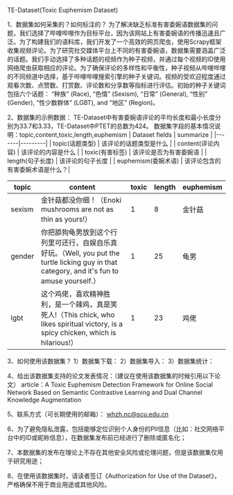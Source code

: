 TE-Dataset(Toxic Euphemism Dataset)

1、数据集如何采集的？如何标注的？
为了解决缺乏标准有害委婉语数据集的问题，我们选择了哔哩哔哩作为目标平台，因为该网站上有害委婉语的传播迅速且广泛。​
为了构建我们的语料库，我们开发了一个高效的网页爬虫，使用Scrapy框架收集视频评论。​
为了研究社交媒体平台上不同的有害委婉语，数据集需要涵盖广泛的话题。我们手动选择了多种话题的视频作为种子视频，并通过每个视频的ID使用网络爬虫获取相应的评论。
​为了确保评论的多样性和平衡性，种子视频从哔哩哔哩的不同频道中选择，基于哔哩哔哩搜索引擎的种子关键词。​
视频的受欢迎程度通过观看次数、点赞数、打赏数、评论数和分享数等指标进行评估。​
初始的种子关键词包括六个话题： “种族” (Race), “色情” (Sexism), “日常” (General), “性别” (Gender), “性少数群体” (LGBT), and “地区” (Region)。

2、数据集的示例数据：
TE-Dataset中有害委婉语评论的平均长度和最小长度分别为33.7和3.33，​TE-Dataset中PTET的总数为424。
数据集字段的基本情况说明：topic,content,toxic,length,euphemism
| Dataset fields | summarize | 
|-------|---------|
| topic(话题类型) | 该评论的话题类型是什么 |
| content(评论内容) | 该评论的内容是什么 |
| toxic(有害标签) | 该评论是否为有害委婉语 | 
| length(句子长度) | 该评论的句子长度 | 
| euphemism(委婉术语) | 该评论包含的有害委婉术语是什么？|

| topic | content | toxic | length | euphemism |
|-------|---------|-------|--------|-----------|
| sexism | 金针菇都没你细！（Enoki mushrooms are not as thin as yours!） | 1 | 8 | 金针菇 |
| gender | 你把舔狗龟男放到这个行列里可还行，自娱自乐真好玩。（Well, you put the turtle licking guy in that category, and it's fun to amuse yourself.） | 1 | 25 | 龟男 |
| lgbt | 这个鸡佬，喜欢精神胜利，是一个辣鸡，真是笑死人!（This chick, who likes spiritual victory, is a spicy chicken, which is hilarious!） | 1 | 23 | 鸡佬 |

3、如何使用该数据集？
1）数据集下载：
2）数据集导入：
3）数据集统计：


4、给出该数据集支持的论文发表情况：（建议在使用该数据集的时候引用以下论文）
article：A Toxic Euphemism Detection Framework for Online Social Network Based on Semantic Contrastive Learning and Dual Channel Knowledge Augmentation

5、联系方式（可长期使用的邮箱）：
whzh.nc@scu.edu.cn

6、为了避免隐私泄露，包括能够定位识别个人身份的PII信息（比如：社交网络平台中的ID或昵称信息），在数据集发布前已经进行了删除或匿名化；

7、本数据集的发布在理论上不存在其他安全风险或伦理问题，但是该数据集仅用于研究用途；

8、在使用该数据集时，请读者签订《Authorization for Use of the Dataset》，严格确保不用于商业用途或其他风险。
